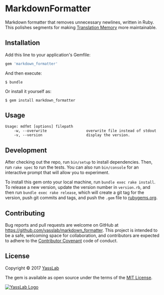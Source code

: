# MarkdownFormatter

Markdown formatter that removes unnecessary newlines, written in Ruby.
This polishes segments for making [Translation Memory](https://en.wikipedia.org/wiki/Translation_memory) more maintainable.

## Installation

Add this line to your application's Gemfile:

```ruby
gem 'markdown_formatter'
```

And then execute:

    $ bundle

Or install it yourself as:

    $ gem install markdown_formatter

## Usage

```
Usage: mdfmt [options] filepath
    -w, --overwrite                  overwrite file instead of stdout
    -v, --version                    display the version.
```

## Development

After checking out the repo, run `bin/setup` to install dependencies. Then, run `rake spec` to run the tests. You can also run `bin/console` for an interactive prompt that will allow you to experiment.

To install this gem onto your local machine, run `bundle exec rake install`. To release a new version, update the version number in `version.rb`, and then run `bundle exec rake release`, which will create a git tag for the version, push git commits and tags, and push the `.gem` file to [rubygems.org](https://rubygems.org).

## Contributing

Bug reports and pull requests are welcome on GitHub at https://github.com/yasslab/markdown_formatter. This project is intended to be a safe, welcoming space for collaboration, and contributors are expected to adhere to the [Contributor Covenant](http://contributor-covenant.org) code of conduct.

## License

Copyright &copy; 2017 [YassLab](https://yasslab.jp)

The gem is available as open source under the terms of the [MIT License](http://opensource.org/licenses/MIT).

[![YassLab Logo](https://yasslab.jp/img/logo_800x200.png)](https://yasslab.jp/)

